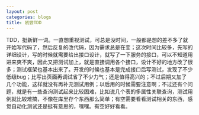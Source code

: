 ```yaml
---
layout: post
categories: blogs
title: 初尝TDD
---
```


TDD，挺新鲜一词。一直想重视测试，可总是没时间，一般都是想的差不多了就开始写代码了，然后反复的改代码，因为需求总是在变；这次时间比较多，先写的 详细设计，写的时候就需要给出接口设计，就写了一下服务的接口，可以不知道用进来爽不爽，因此又把测试加上，就是直接调用各个接口，设计不好的地方改了很 多；测试框架也基本出来了。开发的时候也基本是完成接口后写测试，发现了不少低级bug；比写出页面再调试省了不少力气；还是值得高兴的；不过后期又加了 几个功能，这样就没有再补充测试用例；以后用的时候需要注意啊；不过还有个问题，就是有一些查询测试起来比较困难，比如说几个表的多属性关联查询，测试用 例就比较难搞，不像在库里存个东西那么简单；有空需要看看测试相关的东西，感觉自动化测试还是挺有意思的，嘿嘿。有空好好看看。
